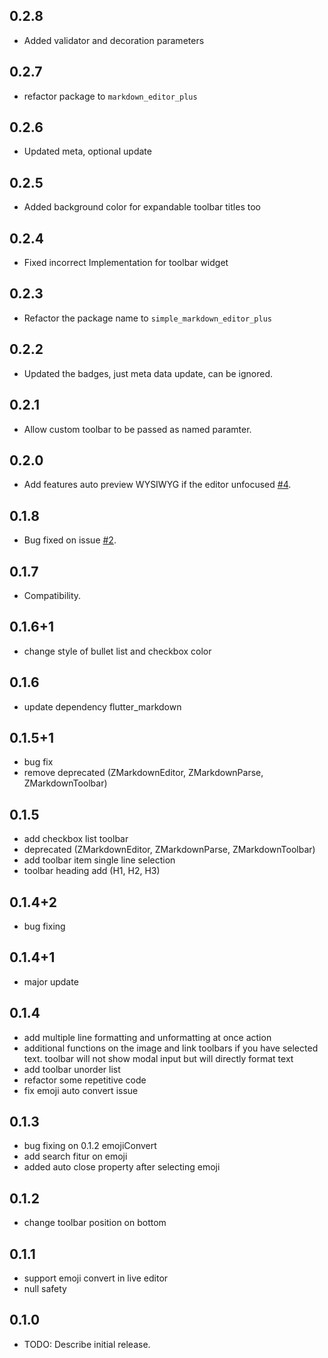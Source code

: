 ## 0.2.8
* Added validator and decoration parameters

## 0.2.7
* refactor package to `markdown_editor_plus`

## 0.2.6
* Updated meta, optional update
## 0.2.5
* Added background color for expandable toolbar titles too
## 0.2.4
* Fixed incorrect Implementation for toolbar widget
## 0.2.3
* Refactor the package name to `simple_markdown_editor_plus`

## 0.2.2

* Updated the badges, just meta data update, can be ignored.
## 0.2.1

* Allow custom toolbar to be passed as named paramter.
## 0.2.0

* Add features auto preview WYSIWYG if the editor unfocused [#4](https://github.com/zahniar88/simple_markdown_editor/issues/4).

## 0.1.8

* Bug fixed on issue [#2](https://github.com/zahniar88/simple_markdown_editor/issues/2).

## 0.1.7

* Compatibility.

## 0.1.6+1

* change style of bullet list and checkbox color

## 0.1.6

* update dependency flutter_markdown

## 0.1.5+1

* bug fix
* remove deprecated (ZMarkdownEditor, ZMarkdownParse, ZMarkdownToolbar)

## 0.1.5

* add checkbox list toolbar
* deprecated (ZMarkdownEditor, ZMarkdownParse, ZMarkdownToolbar)
* add toolbar item single line selection
* toolbar heading add (H1, H2, H3)

## 0.1.4+2

* bug fixing

## 0.1.4+1

* major update

## 0.1.4

* add multiple line formatting and unformatting at once action
* additional functions on the image and link toolbars if you have selected text. toolbar will not show modal input but will directly format text
* add toolbar unorder list
* refactor some repetitive code
* fix emoji auto convert issue

## 0.1.3

* bug fixing on 0.1.2 emojiConvert
* add search fitur on emoji
* added auto close property after selecting emoji

## 0.1.2

* change toolbar position on bottom

## 0.1.1

* support emoji convert in live editor
* null safety

## 0.1.0

* TODO: Describe initial release.